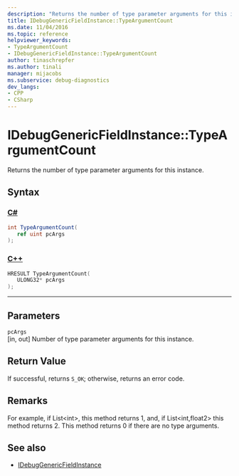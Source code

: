```yaml
---
description: "Returns the number of type parameter arguments for this instance."
title: IDebugGenericFieldInstance::TypeArgumentCount
ms.date: 11/04/2016
ms.topic: reference
helpviewer_keywords:
- TypeArgumentCount
- IDebugGenericFieldInstance::TypeArgumentCount
author: tinaschrepfer
ms.author: tinali
manager: mijacobs
ms.subservice: debug-diagnostics
dev_langs:
- CPP
- CSharp
---
```

# IDebugGenericFieldInstance::TypeArgumentCount

Returns the number of type parameter arguments for this instance.

## Syntax

### [C#](#tab/csharp)
```csharp
int TypeArgumentCount(
   ref uint pcArgs
);
```
### [C++](#tab/cpp)
```cpp
HRESULT TypeArgumentCount(
   ULONG32* pcArgs
);
```
---

## Parameters
`pcArgs`\
[in, out] Number of type parameter arguments for this instance.

## Return Value
 If successful, returns `S_OK`; otherwise, returns an error code.

## Remarks
 For example, if List\<int>, this method returns 1, and, if List\<int,float2> this method returns 2. This method returns 0 if there are no type arguments.

## See also
- [IDebugGenericFieldInstance](../../../extensibility/debugger/reference/idebuggenericfieldinstance.md)
